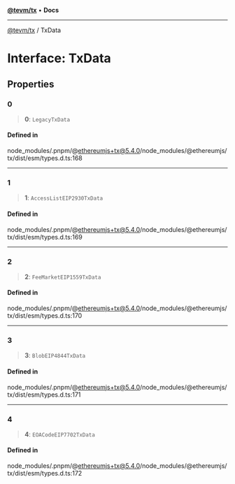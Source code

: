 [**@tevm/tx**](../README.md) • **Docs**

***

[@tevm/tx](../globals.md) / TxData

# Interface: TxData

## Properties

### 0

> **0**: `LegacyTxData`

#### Defined in

node\_modules/.pnpm/@ethereumjs+tx@5.4.0/node\_modules/@ethereumjs/tx/dist/esm/types.d.ts:168

***

### 1

> **1**: `AccessListEIP2930TxData`

#### Defined in

node\_modules/.pnpm/@ethereumjs+tx@5.4.0/node\_modules/@ethereumjs/tx/dist/esm/types.d.ts:169

***

### 2

> **2**: `FeeMarketEIP1559TxData`

#### Defined in

node\_modules/.pnpm/@ethereumjs+tx@5.4.0/node\_modules/@ethereumjs/tx/dist/esm/types.d.ts:170

***

### 3

> **3**: `BlobEIP4844TxData`

#### Defined in

node\_modules/.pnpm/@ethereumjs+tx@5.4.0/node\_modules/@ethereumjs/tx/dist/esm/types.d.ts:171

***

### 4

> **4**: `EOACodeEIP7702TxData`

#### Defined in

node\_modules/.pnpm/@ethereumjs+tx@5.4.0/node\_modules/@ethereumjs/tx/dist/esm/types.d.ts:172
